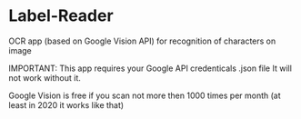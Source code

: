# Label-Reader
OCR app (based on Google Vision API) for recognition of characters on image


IMPORTANT: This app requires your Google API credenticals .json file 
It will not work without it. 

Google Vision is free if you scan not more then 1000 times per month (at least in 2020 it works like that)
